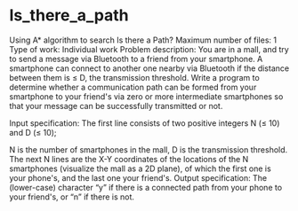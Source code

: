 # Is_there_a_path
Using A* algorithm to search
Is there a Path?
Maximum number of files: 1
Type of work: Individual work
Problem description: 
You are in a mall, and try to send a message via Bluetooth to a friend from your smartphone. A smartphone can connect to another one nearby via Bluetooth if the distance between them is ≤ D, the transmission threshold. Write a program to determine whether a communication path can be formed from your smartphone to your friend's via zero or more intermediate smartphones so that your message can be successfully transmitted or not.


Input specification: 
The first line consists of two positive integers N (≤ 10) and D (≤ 10); 

N is the number of smartphones in the mall, 
D is the transmission threshold. 
The next N lines are the X-Y coordinates of the locations of the N smartphones (visualize the mall as a 2D plane), of which the first one is your phone's, and the last one your friend's.
Output specification: 
The (lower-case) character “y” if there is a connected path from your phone to your friend's, or “n” if there is not.
